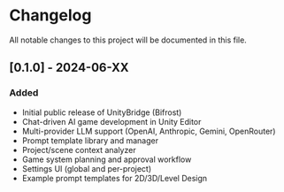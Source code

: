 # Changelog

All notable changes to this project will be documented in this file.

## [0.1.0] - 2024-06-XX

### Added

- Initial public release of UnityBridge (Bifrost)
- Chat-driven AI game development in Unity Editor
- Multi-provider LLM support (OpenAI, Anthropic, Gemini, OpenRouter)
- Prompt template library and manager
- Project/scene context analyzer
- Game system planning and approval workflow
- Settings UI (global and per-project)
- Example prompt templates for 2D/3D/Level Design
